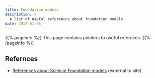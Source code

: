 ```yaml
---
title: Foundation models
description: >
  A list of useful references about foundation models.
date: 2017-01-05
---
```


{{% pageinfo %}}
This page contains pointers to useful refernces.
{{% /pageinfo %}}

## Refernces

* [References about Science Foundation models](https://docs.google.com/document/d/1Wqw6MiAT0jJCOYes_cUiH5cxLPt05A0PZiH7NvAwRFI/edit?usp=sharing) (external to site)

